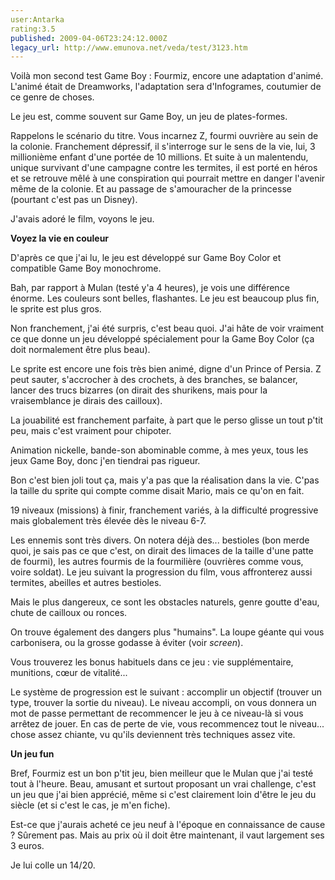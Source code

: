 ```yaml
---
user:Antarka
rating:3.5
published: 2009-04-06T23:24:12.000Z
legacy_url: http://www.emunova.net/veda/test/3123.htm
---
```

Voilà mon second test Game Boy : Fourmiz, encore une adaptation d'animé. L'animé était de Dreamworks, l'adaptation sera d'Infogrames, coutumier de ce genre de choses.  

  

Le jeu est, comme souvent sur Game Boy, un jeu de plates-formes.  

  

Rappelons le scénario du titre. Vous incarnez Z, fourmi ouvrière au sein de la colonie. Franchement dépressif, il s'interroge sur le sens de la vie, lui, 3 millionième enfant d'une portée de 10 millions. Et suite à un malentendu, unique survivant d'une campagne contre les termites, il est porté en héros et se retrouve mêlé à une conspiration qui pourrait mettre en danger l'avenir même de la colonie. Et au passage de s'amouracher de la princesse (pourtant c'est pas un Disney).  

  

J'avais adoré le film, voyons le jeu.  

  

**Voyez la vie en couleur**  

  

D'après ce que j'ai lu, le jeu est développé sur Game Boy Color et compatible Game Boy monochrome.  

  

Bah, par rapport à Mulan (testé y'a 4 heures), je vois une différence énorme. Les couleurs sont belles, flashantes. Le jeu est beaucoup plus fin, le sprite est plus gros.  

  

Non franchement, j'ai été surpris, c'est beau quoi. J'ai hâte de voir vraiment ce que donne un jeu développé spécialement pour la Game Boy Color (ça doit normalement être plus beau).  

  

Le sprite est encore une fois très bien animé, digne d'un Prince of Persia. Z peut sauter, s'accrocher à des crochets, à des branches, se balancer, lancer des trucs bizarres (on dirait des shurikens, mais pour la vraisemblance je dirais des cailloux).  

  

La jouabilité est franchement parfaite, à part que le perso glisse un tout p'tit peu, mais c'est vraiment pour chipoter.  

  

Animation nickelle, bande-son abominable comme, à mes yeux, tous les jeux Game Boy, donc j'en tiendrai pas rigueur.  

  

Bon c'est bien joli tout ça, mais y'a pas que la réalisation dans la vie. C'pas la taille du sprite qui compte comme disait Mario, mais ce qu'on en fait.  

  

19 niveaux (missions) à finir, franchement variés, à la difficulté progressive mais globalement très élevée dès le niveau 6-7\.  

  

Les ennemis sont très divers. On notera déjà des... bestioles (bon merde quoi, je sais pas ce que c'est, on dirait des limaces de la taille d'une patte de fourmi), les autres fourmis de la fourmilière (ouvrières comme vous, voire soldat). Le jeu suivant la progression du film, vous affronterez aussi termites, abeilles et autres bestioles.  

  

Mais le plus dangereux, ce sont les obstacles naturels, genre goutte d'eau, chute de cailloux ou ronces.  

  

On trouve également des dangers plus "humains". La loupe géante qui vous carbonisera, ou la grosse godasse à éviter (voir _screen_).  

  

Vous trouverez les bonus habituels dans ce jeu : vie supplémentaire, munitions, cœur de vitalité...  

  

Le système de progression est le suivant : accomplir un objectif (trouver un type, trouver la sortie du niveau). Le niveau accompli, on vous donnera un mot de passe permettant de recommencer le jeu à ce niveau-là si vous arrêtez de jouer. En cas de perte de vie, vous recommencez tout le niveau... chose assez chiante, vu qu'ils deviennent très techniques assez vite.  

  

**Un jeu fun**  

  

Bref, Fourmiz est un bon p'tit jeu, bien meilleur que le Mulan que j'ai testé tout à l'heure. Beau, amusant et surtout proposant un vrai challenge, c'est un jeu que j'ai bien apprécié, même si c'est clairement loin d'être le jeu du siècle (et si c'est le cas, je m'en fiche).  

  

Est-ce que j'aurais acheté ce jeu neuf à l'époque en connaissance de cause ? Sûrement pas. Mais au prix où il doit être maintenant, il vaut largement ses 3 euros.  

  

Je lui colle un 14/20\.